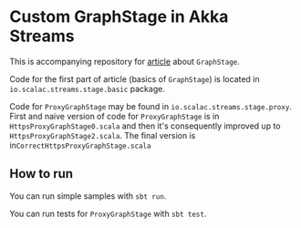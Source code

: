 # Custom GraphStage in Akka Streams

This is accompanying repository for [article](http://blog.scalac.io/2017/04/25/akka-streams-graph-stage.html) about `GraphStage`.

Code for the first part of article (basics of `GraphStage`) is located in `io.scalac.streams.stage.basic` package. 

Code for `ProxyGraphStage` may be found in `io.scalac.streams.stage.proxy`. First and naive version of code for 
`ProxyGraphStage` is in `HttpsProxyGraphStage0.scala` and then it's consequently improved 
up to `HttpsProxyGraphStage2.scala`. The final version is in`CorrectHttpsProxyGraphStage.scala`

## How to run

You can run simple samples with `sbt run`.

You can run tests for `ProxyGraphStage` with `sbt test`.